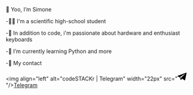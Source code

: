   👋 Yoo, I’m Simone 
  
-🧑‍🎓  I'm a scientific high-school student

-👀  In addition to code, i'm passionate about hardware and enthusiast keyboards

-🌱  I’m currently learning Python and more


-📇  My contact

<img align="left" alt="codeSTACKr | Telegram" width="22px" src="<?xml version="1.0" encoding="UTF-8" standalone="no"?><!DOCTYPE svg PUBLIC "-//W3C//DTD SVG 1.1//EN" "http://www.w3.org/Graphics/SVG/1.1/DTD/svg11.dtd"><svg width="24px" height="24px" version="1.1" xmlns="http://www.w3.org/2000/svg" xmlns:xlink="http://www.w3.org/1999/xlink" xml:space="preserve" xmlns:serif="http://www.serif.com/" style="fill-rule:evenodd;clip-rule:evenodd;stroke-linejoin:round;stroke-miterlimit:1.41421;"><path id="telegram-1" d="M18.384,22.779c0.322,0.228 0.737,0.285 1.107,0.145c0.37,-0.141 0.642,-0.457 0.724,-0.84c0.869,-4.084 2.977,-14.421 3.768,-18.136c0.06,-0.28 -0.04,-0.571 -0.26,-0.758c-0.22,-0.187 -0.525,-0.241 -0.797,-0.14c-4.193,1.552 -17.106,6.397 -22.384,8.35c-0.335,0.124 -0.553,0.446 -0.542,0.799c0.012,0.354 0.25,0.661 0.593,0.764c2.367,0.708 5.474,1.693 5.474,1.693c0,0 1.452,4.385 2.209,6.615c0.095,0.28 0.314,0.5 0.603,0.576c0.288,0.075 0.596,-0.004 0.811,-0.207c1.216,-1.148 3.096,-2.923 3.096,-2.923c0,0 3.572,2.619 5.598,4.062Zm-11.01,-8.677l1.679,5.538l0.373,-3.507c0,0 6.487,-5.851 10.185,-9.186c0.108,-0.098 0.123,-0.262 0.033,-0.377c-0.089,-0.115 -0.253,-0.142 -0.376,-0.064c-4.286,2.737 -11.894,7.596 -11.894,7.596Z"/></svg>"/>[Telegram](https://www.t.me/si_gis)

<br />

<!---
SimoneGenovese1/SimoneGenovese1 is a ✨ special ✨ repository because its `README.md` (this file) appears on your GitHub profile.
You can click the Preview link to take a look at your changes.
--->

